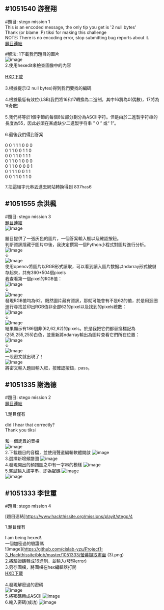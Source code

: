 #1051540 游登翔
---------------------------------------
#題目: stego mission 1<br />
This is an encoded message, the only tip you get is '2 null bytes'<br />
Thank (or blame :P) tiksi for making this challenge<br />
NOTE: There is no encoding error, stop submitting bug reports about it.<br />
[題目連結](https://www.hackthissite.org/missions/playit/stego/1)<br />

#解法:
1下載我們題目的圖片<br />
![image](https://github.com/cislab-yzu/Project1-3_Hackthissite/blob/master/1051540/1.bmp)<br />
2.使用hexedit來檢查圖像中的內容<br /><br />
[HXD下載](https://mh-nexus.de/en/downloads.php?product=HxD20)<br /><br />
3.根據提示(2 null bytes)得到我們要找的編碼 <br /><br />
4.根據最低有效位(LSB)我們將16和17轉換為二進制，其中16將為0(偶數)，17將為1(奇數)<br /><br />
5.我們將等於1個字節的每個8位部分劃分為ASCII字符。但是由於二進製字符串的長度為55，因此必須在某處缺少二進製字符串 ” 0 ” 或“ 1”。<br /><br />
6.最後我們得到答案     <br />                                                                
                                                                           0 0 1 1 1 0 0 0 <br />
                                                                           0 1 1 0 0 1 1 0 <br />
                                                                           0 0 1 1 0 1 1 1 <br />
                                                                           0 1 1 0 1 0 0 0 <br />
                                                                           0 1 1 0 0 0 0 1 <br />
                                                                           0 1 1 1 0 0 1 1 <br />
                                                                           0 0 1 1 0 1 1 0 <br />

7.把這組字元串丟進去網站轉換得到 837has6<br />

#1051555 余洪楓
---------------------------------------
#題目: stego mission 3<br />
[題目連結](https://www.hackthissite.org/missions/playit/stego/3)<br />
 ![Image](https://github.com/cislab-yzu/Project1-3_Hackthissite/blob/master/1051555/p1.png)<br />
 
 題目提供了一張灰色的圖片，一個答案輸入框以及確認按鈕。<br />
 判斷資訊隱藏于圖片中後，我決定撰寫一個Python小程式對圖片進行分析。<br />
 ![Image](https://github.com/cislab-yzu/Project1-3_Hackthissite/blob/master/1051555/p2.png)<br />
                    ↓<br />
 ![Image](https://github.com/cislab-yzu/Project1-3_Hackthissite/blob/master/1051555/p3.png)<br />
 使用opencv將圖片以RGB形式讀取，可以看到讀入圖片数据以ndarray形式被儲存起來，共有360*504個pixels<br />
 我查看第一個pixel的RGB值：<br />
 ![Image](https://github.com/cislab-yzu/Project1-3_Hackthissite/blob/master/1051555/p3.png)<br />
 ↓<br />
 ![Image](https://github.com/cislab-yzu/Project1-3_Hackthissite/blob/master/1051555/p4.png)<br />
 發現RGB值均為62，既然圖片藏有資訊，那就可能會有不是62的值，於是用迴圈進行尋找並印出RGB值非全部62的pixel以及找到的pixels總數：<br />
 ![Image](https://github.com/cislab-yzu/Project1-3_Hackthissite/blob/master/1051555/p5.png)<br />
  ↓<br />
 ![Image](https://github.com/cislab-yzu/Project1-3_Hackthissite/blob/master/1051555/p6.png)<br />
 結果顯示有186個非(62,62,62)的pixels。於是我把它們都替換標記為(255,255,255)白色，並重新將ndarray輸出為圖片查看它們所在位置：<br />
 ![Image](https://github.com/cislab-yzu/Project1-3_Hackthissite/blob/master/1051555/p7.png)<br />
  ↓<br />
  ![Image](https://github.com/cislab-yzu/Project1-3_Hackthissite/blob/master/1051555/p8.png)<br />
  一段密文就出現了！<br />
  ![Image](https://github.com/cislab-yzu/Project1-3_Hackthissite/blob/master/1051555/p9.png)<br />
  將密文輸入題目輸入框，按確認按鈕，pass。<br />

#1051335 謝逸德
---------------------------------------
#題目: stego mission 2<br />
[題目連結](https://www.hackthissite.org/missions/playit/stego/2)<br />

1.題目僅有<br /><br />
    did I hear that correctly?<br />
    Thank you tiksi<br /><br />
  和一個詭異的音檔<br />
  ![image](https://github.com/cislab-yzu/Project1-3_Hackthissite/blob/master/1051335/圖片1.png)<br />
2.下載題目的音檔，並使用聲道編輯軟體開啟
  ![image](https://github.com/cislab-yzu/Project1-3_Hackthissite/blob/master/1051335/圖片2.png)<br />
3.選擇新增頻譜圖
  ![image](https://github.com/cislab-yzu/Project1-3_Hackthissite/blob/master/1051335/圖片3.png)<br />
4.發現開出的頻譜圖之中有一字串的模樣
  ![image](https://github.com/cislab-yzu/Project1-3_Hackthissite/blob/master/1051335/圖片4.png)<br />
5.嘗試輸入該字串，即為密碼
  ![image](https://github.com/cislab-yzu/Project1-3_Hackthissite/blob/master/1051335/圖片5.png)<br /> 
  ![image](https://github.com/cislab-yzu/Project1-3_Hackthissite/blob/master/1051335/圖片6.png)<br />
  
  #1051333 李世璽
  -----------------------------------
  #題目: stego mission 4<br />
  
  [題目連結]https://www.hackthissite.org/missions/playit/stego/4<br />

1.題目僅有<br /><br />
   I am being hexed!.<br />
   一個加密過的驗證碼<br />
      ![image](https://github.com/cislab-yzu/Project1-3_Hackthissite/blob/master/1051333/螢幕擷取畫面 (3).png)<br />
2.將驗證碼轉成16進制，並輸入(發現error)<br />
3.另存圖檔，將圖檔在hex編輯器打開<br />
  [HXD下載](https://mh-nexus.de/en/downloads.php?product=HxD20)<br /><br />
4.發現解密過的密碼<br />
      ![image](https://github.com/cislab-yzu/Project1-3_Hackthissite/blob/master/1051333/圖片1.png)<br />
5.將密碼轉成ASCII
      ![image](https://github.com/cislab-yzu/Project1-3_Hackthissite/blob/master/1051333/圖片2.png)<br />
6.輸入密碼(成功)
      ![image](https://github.com/cislab-yzu/Project1-3_Hackthissite/blob/master/1051333/圖片3.png)<br />
